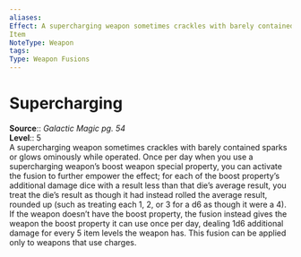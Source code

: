 ```yaml
---
aliases: 
Effect: A supercharging weapon sometimes crackles with barely contained sparks or glows ominously while operated. Once per day when you use a supercharging weapon’s boost weapon special property, you can activate the fusion to further empower the effect; for each of the boost property’s additional damage dice with a result less than that die’s average result, you treat the die’s result as though it had instead rolled the average result, rounded up (such as treating each 1, 2, or 3 for a d6 as though it were a 4). If the weapon doesn’t have the boost property, the fusion instead gives the weapon the boost property it can use once per day, dealing 1d6 additional damage for every 5 item levels the weapon has. This fusion can be applied only to weapons that use charges.
Item
NoteType: Weapon
tags: 
Type: Weapon Fusions
---
```


# Supercharging

**Source**:: _Galactic Magic pg. 54_  
**Level**:: 5  
A supercharging weapon sometimes crackles with barely contained sparks or glows ominously while operated. Once per day when you use a supercharging weapon’s boost weapon special property, you can activate the fusion to further empower the effect; for each of the boost property’s additional damage dice with a result less than that die’s average result, you treat the die’s result as though it had instead rolled the average result, rounded up (such as treating each 1, 2, or 3 for a d6 as though it were a 4). If the weapon doesn’t have the boost property, the fusion instead gives the weapon the boost property it can use once per day, dealing 1d6 additional damage for every 5 item levels the weapon has. This fusion can be applied only to weapons that use charges.
